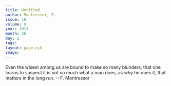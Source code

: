 ```yaml
---
title: Untitled
author: Montressor, F.
issue: 10
volume: 9
year: 1913
month: 26
day: 2
tags:
layout: page.njk
image:
---
```

Even the wisest among us are bound to make so many blunders, that one learns to suspect it is not so much what a man does, as why he does it, that matters in the long run. —F. Montressor 


